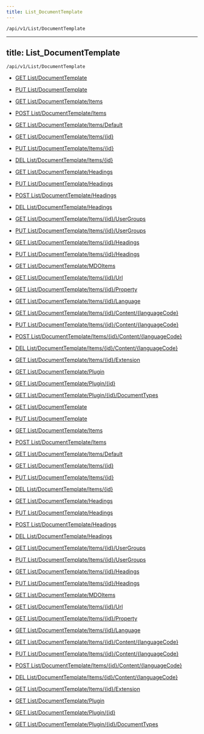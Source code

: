 ```yaml
---
title: List_DocumentTemplate
---
```


```http
/api/v1/List/DocumentTemplate
```

---
title: List_DocumentTemplate
---

```http
/api/v1/List/DocumentTemplate
```




* [GET List/DocumentTemplate](v1DocumentTemplateList_GetListDefinition.md)

* [PUT List/DocumentTemplate](v1DocumentTemplateList_SetListDefinition.md)

* [GET List/DocumentTemplate/Items](v1DocumentTemplateList_GetAllDocumentTemplateEntity.md)

* [POST List/DocumentTemplate/Items](v1DocumentTemplateList_PostDocumentTemplateEntity.md)

* [GET List/DocumentTemplate/Items/Default](v1DocumentTemplateList_CreateDefaultDocumentTemplateEntity.md)

* [GET List/DocumentTemplate/Items/{id}](v1DocumentTemplateList_GetDocumentTemplateEntity.md)

* [PUT List/DocumentTemplate/Items/{id}](v1DocumentTemplateList_PutDocumentTemplateEntity.md)

* [DEL List/DocumentTemplate/Items/{id}](v1DocumentTemplateList_DeleteDocumentTemplateEntity.md)

* [GET List/DocumentTemplate/Headings](v1DocumentTemplateList_GetDocumentTemplateEntityHeadings.md)

* [PUT List/DocumentTemplate/Headings](v1DocumentTemplateList_PutDocumentTemplateEntityHeadings.md)

* [POST List/DocumentTemplate/Headings](v1DocumentTemplateList_PostDocumentTemplateEntityHeading.md)

* [DEL List/DocumentTemplate/Headings](v1DocumentTemplateList_DeleteDocumentTemplateEntityHeadings.md)

* [GET List/DocumentTemplate/Items/{id}/UserGroups](v1DocumentTemplateList_GetDocumentTemplateEntityUserGroupsForListItem.md)

* [PUT List/DocumentTemplate/Items/{id}/UserGroups](v1DocumentTemplateList_PutDocumentTemplateEntityUserGroupsForListItem.md)

* [GET List/DocumentTemplate/Items/{id}/Headings](v1DocumentTemplateList_GetDocumentTemplateEntityHeadingsForListItem.md)

* [PUT List/DocumentTemplate/Items/{id}/Headings](v1DocumentTemplateList_PutDocumentTemplateEntityHeadingsForListItem.md)

* [GET List/DocumentTemplate/MDOItems](v1DocumentTemplateList_GetMDOList.md)

* [GET List/DocumentTemplate/Items/{id}/Url](v1DocumentTemplateList_GetDocumentTemplateUrl.md)

* [GET List/DocumentTemplate/Items/{id}/Property](v1DocumentTemplateList_GetDocumentTemplateProperties.md)

* [GET List/DocumentTemplate/Items/{id}/Language](v1DocumentTemplateList_GetDocumentTemplateLanguages.md)

* [GET List/DocumentTemplate/Items/{id}/Content/{languageCode}](v1DocumentTemplateList_GetDocumentTemplateStreamFromId.md)

* [PUT List/DocumentTemplate/Items/{id}/Content/{languageCode}](v1DocumentTemplateList_SaveDocumentTemplateStream.md)

* [POST List/DocumentTemplate/Items/{id}/Content/{languageCode}](v1DocumentTemplateList_CreateDefaultDocumentTemplateLanguage.md)

* [DEL List/DocumentTemplate/Items/{id}/Content/{languageCode}](v1DocumentTemplateList_DeleteDocumentTemplateLanguage.md)

* [GET List/DocumentTemplate/Items/{id}/Extension](v1DocumentTemplateList_GetDocumentTemplateExtension.md)

* [GET List/DocumentTemplate/Plugin](v1DocumentTemplateList_GetPluginList.md)

* [GET List/DocumentTemplate/Plugin/{id}](v1DocumentTemplateList_GetPluginCapabilities.md)

* [GET List/DocumentTemplate/Plugin/{id}/DocumentTypes](v1DocumentTemplateList_GetDocumentTypesForPlugin.md)


* [GET List/DocumentTemplate](v1DocumentTemplateList_GetListDefinition.md)

* [PUT List/DocumentTemplate](v1DocumentTemplateList_SetListDefinition.md)

* [GET List/DocumentTemplate/Items](v1DocumentTemplateList_GetAllDocumentTemplateEntity.md)

* [POST List/DocumentTemplate/Items](v1DocumentTemplateList_PostDocumentTemplateEntity.md)

* [GET List/DocumentTemplate/Items/Default](v1DocumentTemplateList_CreateDefaultDocumentTemplateEntity.md)

* [GET List/DocumentTemplate/Items/{id}](v1DocumentTemplateList_GetDocumentTemplateEntity.md)

* [PUT List/DocumentTemplate/Items/{id}](v1DocumentTemplateList_PutDocumentTemplateEntity.md)

* [DEL List/DocumentTemplate/Items/{id}](v1DocumentTemplateList_DeleteDocumentTemplateEntity.md)

* [GET List/DocumentTemplate/Headings](v1DocumentTemplateList_GetDocumentTemplateEntityHeadings.md)

* [PUT List/DocumentTemplate/Headings](v1DocumentTemplateList_PutDocumentTemplateEntityHeadings.md)

* [POST List/DocumentTemplate/Headings](v1DocumentTemplateList_PostDocumentTemplateEntityHeading.md)

* [DEL List/DocumentTemplate/Headings](v1DocumentTemplateList_DeleteDocumentTemplateEntityHeadings.md)

* [GET List/DocumentTemplate/Items/{id}/UserGroups](v1DocumentTemplateList_GetDocumentTemplateEntityUserGroupsForListItem.md)

* [PUT List/DocumentTemplate/Items/{id}/UserGroups](v1DocumentTemplateList_PutDocumentTemplateEntityUserGroupsForListItem.md)

* [GET List/DocumentTemplate/Items/{id}/Headings](v1DocumentTemplateList_GetDocumentTemplateEntityHeadingsForListItem.md)

* [PUT List/DocumentTemplate/Items/{id}/Headings](v1DocumentTemplateList_PutDocumentTemplateEntityHeadingsForListItem.md)

* [GET List/DocumentTemplate/MDOItems](v1DocumentTemplateList_GetMDOList.md)

* [GET List/DocumentTemplate/Items/{id}/Url](v1DocumentTemplateList_GetDocumentTemplateUrl.md)

* [GET List/DocumentTemplate/Items/{id}/Property](v1DocumentTemplateList_GetDocumentTemplateProperties.md)

* [GET List/DocumentTemplate/Items/{id}/Language](v1DocumentTemplateList_GetDocumentTemplateLanguages.md)

* [GET List/DocumentTemplate/Items/{id}/Content/{languageCode}](v1DocumentTemplateList_GetDocumentTemplateStreamFromId.md)

* [PUT List/DocumentTemplate/Items/{id}/Content/{languageCode}](v1DocumentTemplateList_SaveDocumentTemplateStream.md)

* [POST List/DocumentTemplate/Items/{id}/Content/{languageCode}](v1DocumentTemplateList_CreateDefaultDocumentTemplateLanguage.md)

* [DEL List/DocumentTemplate/Items/{id}/Content/{languageCode}](v1DocumentTemplateList_DeleteDocumentTemplateLanguage.md)

* [GET List/DocumentTemplate/Items/{id}/Extension](v1DocumentTemplateList_GetDocumentTemplateExtension.md)

* [GET List/DocumentTemplate/Plugin](v1DocumentTemplateList_GetPluginList.md)

* [GET List/DocumentTemplate/Plugin/{id}](v1DocumentTemplateList_GetPluginCapabilities.md)

* [GET List/DocumentTemplate/Plugin/{id}/DocumentTypes](v1DocumentTemplateList_GetDocumentTypesForPlugin.md)